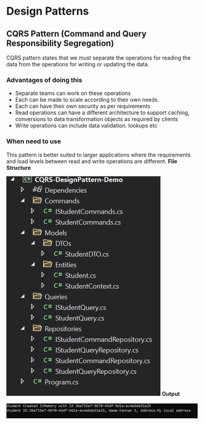 # Design Patterns

## CQRS Pattern (Command and Query Responsibility Segregation)

CQRS pattern states that we must separate the operations for reading the data from the operations for writing or updating the data.

### Advantages of doing this

- Separate teams can work on these operations
- Each can be made to scale according to their own needs.
- Each can have their own security as per requirements
- Read operations can have a different architecture to support caching, conversions to data transformation objects as required by clients
- Write operations can include data validation. lookups etc

### When need to use

This pattern is better suited to larger applications where the requirements and load levels between read and write operations are different.
**File Structure**

![Application file structure](/img/FileStrut.jpg)
**Output**

![Output for the application](/img/output.jpg)
